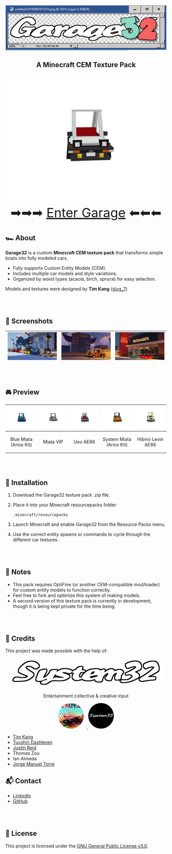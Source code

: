 <p align="center">
  <img src=".assets/logos//Garage32.png"/>
</p>

<h2 align="center"><b>A Minecraft CEM Texture Pack</b></h2>

<p align="center">
  <img src=".assets/gifs/TakumiAE86.gif" width="500"/>
</p>

<p align="center">
  <span style="font-size:40px;">➡➡➡ <a href=".assets/GARAGE.md">Enter Garage</a> ⬅⬅⬅</span>
</p>

<div style="margin-top:40px;"></div>

## 🏎️ About

**Garage32** is a custom **Minecraft CEM texture pack** that transforms simple boats into fully modeled cars.   

-   Fully supports Custom Entity Models (CEM).
-   Includes multiple car models and style variations.
-   Organized by wood types (acacia, birch, spruce) for easy selection.

Models and textures were designed by **Tim Kang** ([slug_7](https://www.instagram.com/slug_7/))

<div style="margin-top:80px;"></div>

## 📸 Screenshots

| <img src=".assets/screenshots/roster.png" width="250"/> | <img src=".assets/screenshots/office.png" width="250"/> | <img src=".assets/screenshots/mcd.png" width="250"/> |
|---------------------------------------------------------|---------------------------------------------------------|-------------------------------------------------------|

<div style="margin-top:80px;"></div>

## 🚘 Preview

| <img src=".assets/gifs/BlueMiataAriosKit.gif" width="180"/> | <img src=".assets/gifs/MiataVip.gif" width="180"/> | <img src=".assets/gifs/UeoAE86.gif" width="180"/> | <img src=".assets/gifs/SystemMiataAriosKit.gif" width="180"/> | <img src=".assets/gifs/HibinoLevinAE86.gif" width="180"/> |
|:----------------------------------------------------------:|:-------------------------------------------------:|:-------------------------------------------------:|:------------------------------------------------------------:|:----------------------------------------------------------:|
| <p align="center">Blue Miata<br>(Arios Kit)</p>            | <p align="center">Miata VIP</p>                   | <p align="center">Ueo AE86</p>                   | <p align="center">System Miata<br>(Arios Kit)</p>            | <p align="center">Hibino Levin AE86</p>                   |

<div style="margin-top:80px;"></div>

## 🔧 Installation

1.  Download the Garage32 texture pack .zip file.

2.  Place it into your Minecraft resourcepacks folder:

        .minecraft/resourcepacks

3.  Launch Minecraft and enable Garage32 from the Resource Packs menu.

4.  Use the correct entity spawns or commands to cycle through the
    different car textures.

<div style="margin-top:80px;"></div>

## 📝 Notes

-   This pack requires OptiFine (or another CEM-compatible mod/loader)
    for custom entity models to function correctly.  
-   Feel free to fork and optimize this system of making models.  
-   A second version of this texture pack is currently in development, though it is being kept private for the time being.

<div style="margin-top:80px;"></div>

## 👥 Credits

This project was made possible with the help of:

<p align="center">
  <img src=".assets/logos/syslogo.png"/>
</p>

<p align="center">
Entertainment collective & creative input</a>
</p>

<p align="center">
  <a href="https://www.youtube.com/@sys32ent">
    <img src=".assets/logos/sys32entYT.jpg" width="80" style="border-radius:50%; margin-right:10px;"/>
  </a>
  <a href="https://www.instagram.com/sys32ent/">
    <img src=".assets/logos/sys32entInsta.jpg" width="80" style="border-radius:50%;"/>
  </a>
</p>




- [Tim Kang](https://www.instagram.com/slug_7/)
- [Tuvshin Dashteren](https://www.linkedin.com/in/tuvshindash/)
- [Justin Reid](https://www.linkedin.com/in/justin-mreid/)
- Thomas Zou
- Ian Almeda
- [Jorge Manuel Torre](https://github.com/slumpy666)

## 📬 Contact
- [LinkedIn](https://www.linkedin.com/in/jmt1006/)
- [GitHub](https://github.com/slumpy666)

<div style="margin-top:80px;"></div>

## 📜 License
This project is licensed under the [GNU General Public License v3.0](LICENSE).